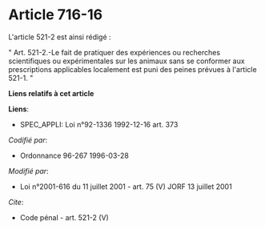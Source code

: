 # Article 716-16

L'article 521-2 est ainsi rédigé : 

" Art. 521-2.-Le fait de pratiquer des expériences ou recherches scientifiques ou expérimentales sur les animaux sans se
conformer aux prescriptions applicables localement est puni des peines prévues à l'article 521-1. "

**Liens relatifs à cet article**

**Liens**:

  - SPEC_APPLI: Loi n°92-1336 1992-12-16 art. 373

_Codifié par_:

  - Ordonnance 96-267 1996-03-28

_Modifié par_:

  - Loi n°2001-616 du 11 juillet 2001 - art. 75 (V) JORF 13 juillet 2001

_Cite_:

  - Code pénal - art. 521-2 (V)
